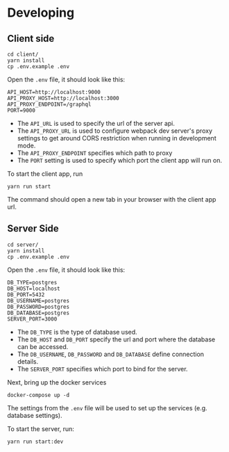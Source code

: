 # Developing

## Client side

```
cd client/
yarn install
cp .env.example .env
```

Open the `.env` file, it should look like this:

```
API_HOST=http://localhost:9000
API_PROXY_HOST=http://localhost:3000
API_PROXY_ENDPOINT=/graphql
PORT=9000
```

* The `API_URL` is used to specify the url of the server api.
* The `API_PROXY_URL` is used to configure webpack dev server's proxy settings to get around CORS restriction when running in development mode.
* The `API_PROXY_ENDPOINT` specifies which path to proxy
* The `PORT` setting is used to specify which port the client app will run on.

To start the client app, run

```
yarn run start
```

The command should open a new tab in your browser with the client app url.

## Server Side


```
cd server/
yarn install
cp .env.example .env
```

Open the `.env` file, it should look like this:

```
DB_TYPE=postgres
DB_HOST=localhost
DB_PORT=5432
DB_USERNAME=postgres
DB_PASSWORD=postgres
DB_DATABASE=postgres
SERVER_PORT=3000
```

* The `DB_TYPE` is the type of database used.
* The `DB_HOST` and `DB_PORT` specify the url and port where the database can be accessed.
* The `DB_USERNAME`, `DB_PASSWORD` and `DB_DATABASE` define connection details.
* The `SERVER_PORT` specifies which port to bind for the server.

Next, bring up the docker services
```
docker-compose up -d
```

The settings from the `.env` file will be used to set up the services (e.g. database settings).

To start the server, run:
```
yarn run start:dev
```

